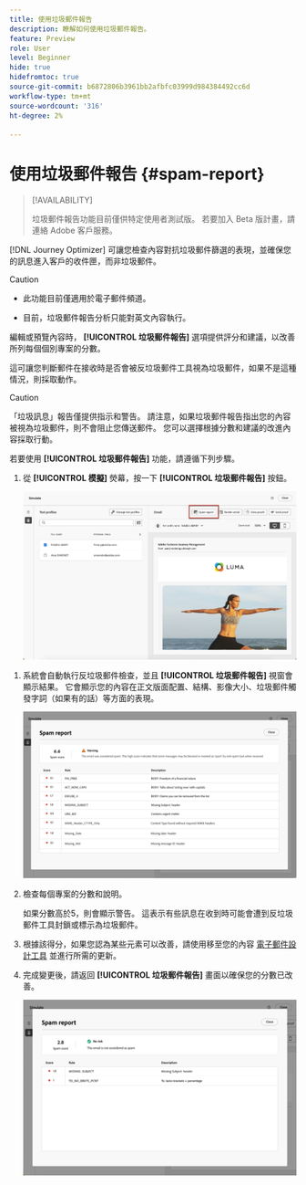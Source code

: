 ```yaml
---
title: 使用垃圾郵件報告
description: 瞭解如何使用垃圾郵件報告。
feature: Preview
role: User
level: Beginner
hide: true
hidefromtoc: true
source-git-commit: b6872806b3961bb2afbfc03999d984384492cc6d
workflow-type: tm+mt
source-wordcount: '316'
ht-degree: 2%

---
```


# 使用垃圾郵件報告 {#spam-report}

>[!AVAILABILITY]
>
>垃圾郵件報告功能目前僅供特定使用者測試版。 若要加入 Beta 版計畫，請連絡 Adobe 客戶服務。

[!DNL Journey Optimizer] 可讓您檢查內容對抗垃圾郵件篩選的表現，並確保您的訊息進入客戶的收件匣，而非垃圾郵件。

>[!CAUTION]
>
>* 此功能目前僅適用於電子郵件頻道。
>
>* 目前，垃圾郵件報告分析只能對英文內容執行。

編輯或預覽內容時， **[!UICONTROL 垃圾郵件報告]** 選項提供評分和建議，以改善所列每個個別專案的分數。

這可讓您判斷郵件在接收時是否會被反垃圾郵件工具視為垃圾郵件，如果不是這種情況，則採取動作。

>[!CAUTION]
>
>「垃圾訊息」報告僅提供指示和警告。 請注意，如果垃圾郵件報告指出您的內容被視為垃圾郵件，則不會阻止您傳送郵件。 您可以選擇根據分數和建議的改進內容採取行動。

若要使用 **[!UICONTROL 垃圾郵件報告]** 功能，請遵循下列步驟。

<!--For example spam scoring tool can tell that there are too many Images compared to the text. Retailers tend to do this even though the spam score gets worse because the content is more engaging.-->

<!--Michael, who is a marketer with NIKE works along with Tara from testing team to ensure that the emails being sent as part of the campaign/journey don't get categorised as SPAM.

They need an integration within AJO's marketing system to show how the curated content is doing against different SPAM compliance pillars like for SPAM trigger words, HTML Body content and layout, subject line etc.

They should be able to get scores for each individual items as shown by market standard SPAM filtering tools like Spam Assassin, Symantec etc.

They should also get suggestions on how to improve the score better to be confident that the messages don't get categorised as spam.-->

1. 從 **[!UICONTROL 模擬]** 熒幕，按一下 **[!UICONTROL 垃圾郵件報告]** 按鈕。

   ![](assets/spam-report-button.png)

<!--
    You can also open the [Email Designer](../email/content-from-scratch.md), click the **[!UICONTROL More]** button and select **[!UICONTROL Check spam score]** from the menu.

    ![](assets/spam-report-check-score.png)
-->

1. 系統會自動執行反垃圾郵件檢查，並且 **[!UICONTROL 垃圾郵件報告]** 視窗會顯示結果。 它會顯示您的內容在正文版面配置、結構、影像大小、垃圾郵件觸發字詞（如果有的話）等方面的表現。

   ![](assets/spam-report-high-score.png)

1. 檢查每個專案的分數和說明。

   如果分數高於5，則會顯示警告。 這表示有些訊息在收到時可能會遭到反垃圾郵件工具封鎖或標示為垃圾郵件。

1. 根據該得分，如果您認為某些元素可以改善，請使用移至您的內容 [電子郵件設計工具](../email/content-from-scratch.md) 並進行所需的更新。

1. 完成變更後，請返回 **[!UICONTROL 垃圾郵件報告]** 畫面以確保您的分數已改善。

   ![](assets/spam-report-low-score.png)

<!--You can also check the message's alerts for warnings on potential risk of spam detection. Follow the steps below.

1. Click the **[!UICONTROL Alerts]** button on top right of the screen. [Learn more on email alerts](../email/create-email.md#check-email-alerts)

1. If **[!UICONTROL Spam checker alert]** is displayed, you should check your content for a potential risk of spam using the **[!UICONTROL Spam report]** feature as detailed above.

    ![](assets/spam-report-alert.png)
-->



